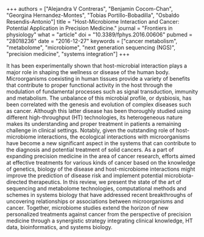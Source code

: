 +++
authors = ["Alejandra V Contreras", "Benjamin Cocom-Chan", "Georgina Hernandez-Montes", "Tobias Portillo-Bobadilla", "Osbaldo Resendis-Antonio"]
title = "Host-Microbiome Interaction and Cancer: Potential Application in Precision Medicine."
journal = "Frontiers in physiology"
what = "article"
doi = "10.3389/fphys.2016.00606"
pubmed = "28018236"
date = "2016-12-27"
keywords = ["cancer metabolism", "metabolome", "microbiome", "next generation sequencing (NGS)", "precision medicine", "systems integration"]
+++

It has been experimentally shown that host-microbial interaction plays a major role in shaping the wellness or disease of the human body. Microorganisms coexisting in human tissues provide a variety of benefits that contribute to proper functional activity in the host through the modulation of fundamental processes such as signal transduction, immunity and metabolism. The unbalance of this microbial profile, or dysbiosis, has been correlated with the genesis and evolution of complex diseases such as cancer. Although this latter disease has been thoroughly studied using different high-throughput (HT) technologies, its heterogeneous nature makes its understanding and proper treatment in patients a remaining challenge in clinical settings. Notably, given the outstanding role of host-microbiome interactions, the ecological interactions with microorganisms have become a new significant aspect in the systems that can contribute to the diagnosis and potential treatment of solid cancers. As a part of expanding precision medicine in the area of cancer research, efforts aimed at effective treatments for various kinds of cancer based on the knowledge of genetics, biology of the disease and host-microbiome interactions might improve the prediction of disease risk and implement potential microbiota-directed therapeutics. In this review, we present the state of the art of sequencing and metabolome technologies, computational methods and schemes in systems biology that have addressed recent breakthroughs of uncovering relationships or associations between microorganisms and cancer. Together, microbiome studies extend the horizon of new personalized treatments against cancer from the perspective of precision medicine through a synergistic strategy integrating clinical knowledge, HT data, bioinformatics, and systems biology.